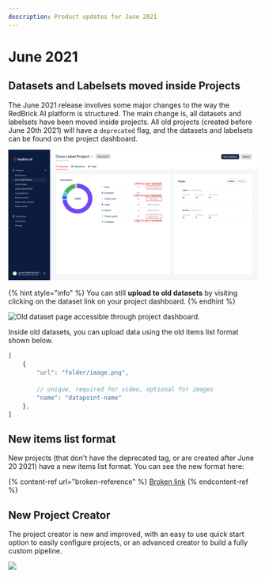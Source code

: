 ```yaml
---
description: Product updates for June 2021
---
```


# June 2021

## Datasets and Labelsets moved inside Projects

The June 2021 release involves some major changes to the way the RedBrick AI platform is structured. The main change is, all datasets and labelsets have been moved inside projects. All old projects (created before June 20th 2021) will have a `deprecated` flag, and the datasets and labelsets can be found on the project dashboard.&#x20;

![](../.gitbook/assets/group-477.png)

{% hint style="info" %}
You can still **upload to old datasets** by visiting clicking on the dataset link on your project dashboard.&#x20;
{% endhint %}

![Old dataset page accessible through project dashboard.](../.gitbook/assets/app.redbrickai.com\_ebd3bfd3-4eab-440a-9748-e23bfeed07bf\_createproject\_-1-.png)

Inside old datasets, you can upload data using the old items list format shown below.&#x20;

```javascript
[
    {
        "url": "folder/image.png",
        
        // unique, required for video, optional for images
        "name": "datapoint-name" 
    },
]
```

## New items list format

New projects (that don't have the deprecated tag, or are created after June 20 2021) have a new items list format. You can see the new format here:

{% content-ref url="broken-reference" %}
[Broken link](broken-reference)
{% endcontent-ref %}

## New Project Creator

The project creator is new and improved, with an easy to use quick start option to easily configure projects, or an advanced creator to build a fully custom pipeline.&#x20;

![](../.gitbook/assets/app.redbrickai.com\_ebd3bfd3-4eab-440a-9748-e23bfeed07bf\_createproject\_.png)
